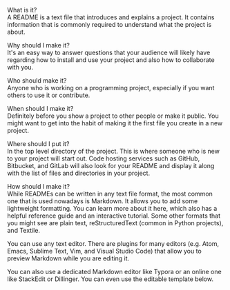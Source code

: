     
What is it?                     
A README is a text file that introduces and explains a project. It contains information that is commonly required to understand what the project is about.
                     
Why should I make it?        
It's an easy way to answer questions that your audience will likely have regarding how to install and use your project and also how to collaborate with you.
                     
Who should make it?               
Anyone who is working on a programming project, especially if you want others to use it or contribute.
                 
When should I make it?                  
Definitely before you show a project to other people or make it public. You might want to get into the habit of making it the first file you create in a new project.
            
Where should I put it?   
In the top level directory of the project. This is where someone who is new to your project will start out. Code hosting services such as GitHub, Bitbucket, and GitLab will also look for your README and display it along with the list of files and directories in your project.
       
How should I make it?      
While READMEs can be written in any text file format, the most common one that is used nowadays is Markdown. It allows you to add some lightweight formatting. You can learn more about it here, which also has a helpful reference guide and an interactive tutorial. Some other formats that you might see are plain text, reStructuredText (common in Python projects), and Textile.  
 
You can use any text editor. There are plugins for many editors (e.g. Atom, Emacs, Sublime Text, Vim, and Visual Studio Code) that allow you to preview Markdown while you are editing it. 
  
You can also use a dedicated Markdown editor like Typora or an online one like StackEdit or Dillinger. You can even use the editable template below.
 
  
    
